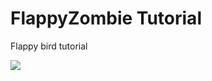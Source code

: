 # FlappyZombie Tutorial

Flappy bird tutorial

<img src="http://i.gyazo.com/f6e3361e335a173e17da474cdd19215a.png">

